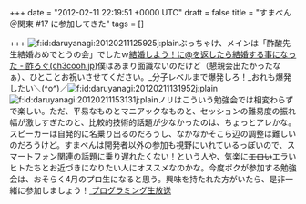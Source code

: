 
+++
date = "2012-02-11 22:19:51 +0000 UTC"
draft = false
title = "すまべん＠関東 #17 に参加してきた"
tags = []

+++
<img src="http://cdn-ak.f.st-hatena.com/images/fotolife/d/daruyanagi/20120211/20120211125925.jpg" alt="f:id:daruyanagi:20120211125925j:plain" title="f:id:daruyanagi:20120211125925j:plain" class="hatena-fotolife"/>ぶっちゃけ、メインは「酢酸先生結婚おめでとうの会」でしたｗ<a href="http://d.hatena.ne.jp/ch3cooh393/20120208/1328671752">結婚しよう！に@を返したら結婚する事になった - 酢ろぐ(ch3cooh.jp)</a>僕はあまり面識ないのだけど（懇親会出たかったなぁ）、ひとことお祝いさせてください。_分子レベルまで爆発しろ！_おれも爆発したい＼(^o^)／<img src="http://cdn-ak.f.st-hatena.com/images/fotolife/d/daruyanagi/20120211/20120211131952.jpg" alt="f:id:daruyanagi:20120211131952j:plain" title="f:id:daruyanagi:20120211131952j:plain" class="hatena-fotolife"/><img src="http://cdn-ak.f.st-hatena.com/images/fotolife/d/daruyanagi/20120211/20120211153131.jpg" alt="f:id:daruyanagi:20120211153131j:plain" title="f:id:daruyanagi:20120211153131j:plain" class="hatena-fotolife"/>ノリはこういう勉強会では相変わらずで楽しい。ただ、平易なものとマニアックなものと、セッションの難易度の振れ幅が激しすぎたのと、比較的技術的話題が少なかったのは、ちょっとアレかな。スピーカーは自発的に名乗り出るのだろうし、なかなかそこら辺の調整は難しいのだろうけど。すまべんは開発者以外の参加も視野にいれているっぽいので、スマートフォン関連の話題に乗り遅れたくない！という人や、気楽に<s>エロい</s>エラいヒトたちとお近づきになりたい人にオススメなのかな。今度ボクが参加する勉強会は、おそらく4月のプロ生になると思う。興味を持たれた方がいたら、是非一緒に参加しましょう！<a href="http://pronama.wordpress.com/"> プログラミング生放送</a>


